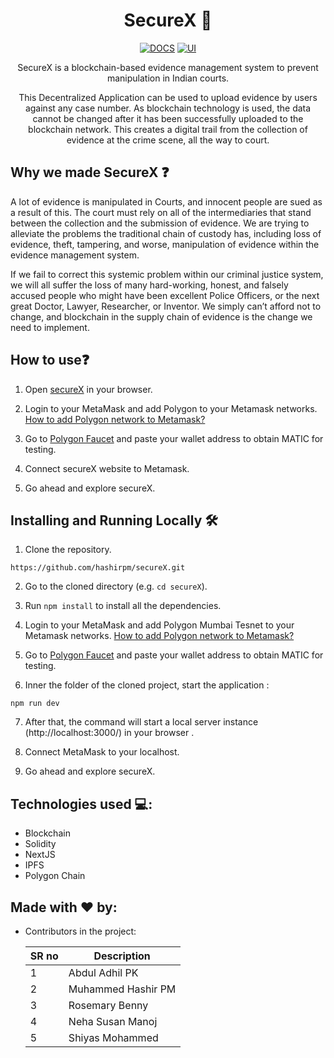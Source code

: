<!-- markdownlint-configure-file {
  "MD013": {
    "code_blocks": false,
    "tables": false
  },
  "MD033": false,
  "MD041": false
} -->

<div align="center">

# SecureX 🔐

[![DOCS](https://img.shields.io/badge/Documentation-see%20docs-green?style=flat-square&logo=appveyor)](https://github.com/hashirpm/secureX/blob/main/README.md) 
[![UI ](https://img.shields.io/badge/User%20Interface-Link%20to%20UI-orange?style=flat-square&logo=appveyor)](https://securex-dapp.vercel.app/)

SecureX is a blockchain-based evidence management system to prevent manipulation in Indian courts.

This Decentralized Application can be used to upload evidence by users against any case number. As blockchain technology is used, 
the data cannot be changed after it has been successfully uploaded to the blockchain network. This creates a digital trail from the collection of evidence at the crime scene, all the way to court.



</div>

## Why we made SecureX ❓

A lot of evidence is manipulated in Courts, and innocent people are sued as a result of this. 
The court must rely on all of the intermediaries that stand between the collection and the submission of evidence. 
We are trying to alleviate the problems the traditional chain of custody has, 
including loss of evidence, theft, tampering, and worse, manipulation of evidence within the evidence management system. <br>

If we fail to correct this systemic problem within our criminal justice system, we will all suffer the loss of many hard-working, honest, and falsely accused people who might have been excellent Police Officers, or the next great Doctor, Lawyer, Researcher, or Inventor. We simply can’t afford not to change,
and blockchain in the supply chain of evidence is the change we need to implement.

<!-- ## Getting started🏁

![]()



Wanna know more? See the demo video [here][video link]. -->
## How to use❓

1. Open [secureX](https://securex-dapp.vercel.app/) in your browser.

2. Login to your MetaMask and add Polygon to your Metamask networks.
[How to add Polygon network to Metamask?](https://docs.polygon.technology/docs/develop/metamask/config-polygon-on-metamask/)

3. Go to [Polygon Faucet](https://faucet.polygon.technology/) and paste your wallet address to obtain MATIC for testing.

4. Connect secureX website to Metamask.

5. Go ahead and explore secureX.



## Installing and Running Locally 🛠️

1. Clone the repository.
```
https://github.com/hashirpm/secureX.git
```

2. Go to the cloned directory (e.g. `cd secureX`).

3. Run ```npm install``` to install all the dependencies.

4. Login to your MetaMask and add Polygon Mumbai Tesnet to your Metamask networks.
[How to add Polygon network to Metamask?](https://docs.polygon.technology/docs/develop/metamask/config-polygon-on-metamask/)

5. Go to [Polygon Faucet](https://faucet.polygon.technology/) and paste your wallet address to obtain MATIC for testing.

6. Inner the folder of the cloned project, start the application : 
```
npm run dev
```
7. After that, the command will start a local server instance (http://localhost:3000/) in your browser .

8. Connect MetaMask to your localhost.

9. Go ahead and explore secureX.


## Technologies used 💻:

 - Blockchain
 - Solidity
 - NextJS
 - IPFS
 - Polygon Chain

 
## Made with ❤️ by:

  - Contributors in the project:


    | SR no     | Description                      |
    | -------- | --------------------------------- |
    | 1        | Abdul Adhil PK                    |
    | 2        | Muhammed Hashir PM                |
    | 3        | Rosemary Benny                    |
    | 4        | Neha Susan Manoj                  |
    | 5        | Shiyas Mohammed                   |
    

